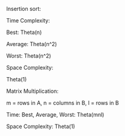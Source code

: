 Insertion sort:

Time Complexity:

Best: Theta(n)

Average: Theta(n^2)

Worst: Theta(n^2)

Space Complexity: 

Theta(1)


Matrix Multiplication:

m = rows in A, n = columns in B, l = rows in B

Time: Best, Average, Worst: Theta(mnl)

Space Complexity: Theta(1)
